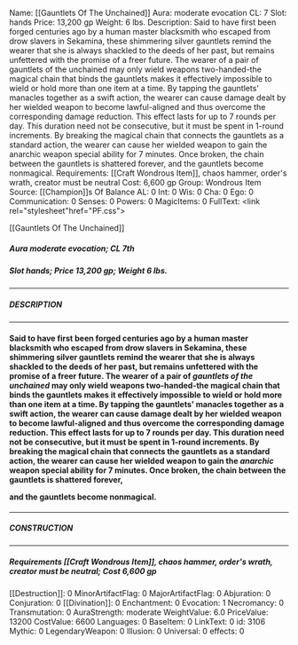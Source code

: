 Name: [[Gauntlets Of The Unchained]]
Aura: moderate evocation
CL: 7
Slot: hands
Price: 13,200 gp
Weight: 6 lbs.
Description: Said to have first been forged centuries ago by a human master blacksmith who escaped from drow slavers in Sekamina, these shimmering silver gauntlets remind the wearer that she is always shackled to the deeds of her past, but remains unfettered with the promise of a freer future. The wearer of a pair of gauntlets of the unchained may only wield weapons two-handed-the magical chain that binds the gauntlets makes it effectively impossible to wield or hold more than one item at a time. By tapping the gauntlets' manacles together as a swift action, the wearer can cause damage dealt by her wielded weapon to become lawful-aligned and thus overcome the corresponding damage reduction. This effect lasts for up to 7 rounds per day. This duration need not be consecutive, but it must be spent in 1-round increments. By breaking the magical chain that connects the gauntlets as a standard action, the wearer can cause her wielded weapon to gain the anarchic weapon special ability for 7 minutes. Once broken, the chain between the gauntlets is shattered forever, and the gauntlets become nonmagical.
Requirements: [[Craft Wondrous Item]], chaos hammer, order's wrath, creator must be neutral
Cost: 6,600 gp
Group: Wondrous Item
Source: [[Champion]]s Of Balance
AL: 0
Int: 0
Wis: 0
Cha: 0
Ego: 0
Communication: 0
Senses: 0
Powers: 0
MagicItems: 0
FullText: <link rel="stylesheet"href="PF.css"><div class="heading"><p class="alignleft">[[Gauntlets Of The Unchained]]</p><div style="clear: both;"></div></div><div><h5><b>Aura </b>moderate evocation; <b>CL </b>7th</h5><h5><b>Slot </b>hands; <b>Price </b>13,200 gp; <b>Weight </b>6 lbs.</h5></div><hr/><div><h5><b>DESCRIPTION</b></h5></div><hr/><div><h4><p>Said to have first been forged centuries ago by a human master blacksmith who escaped from drow slavers in Sekamina, these shimmering silver gauntlets remind the wearer that she is always shackled to the deeds of her past, but remains unfettered with the promise of a freer future. The wearer of a pair of <i>gauntlets of the unchained</i> may only wield weapons two-handed-the magical chain that binds the gauntlets makes it effectively impossible to wield or hold more than one item at a time. By tapping the gauntlets' manacles together as a swift action, the wearer can cause damage dealt by her wielded weapon to become lawful-aligned and thus overcome the corresponding damage reduction. This effect lasts for up to 7 rounds per day. This duration need not be consecutive, but it must be spent in 1-round increments. By breaking the magical chain that connects the gauntlets as a standard action, the wearer can cause her wielded weapon to gain the <i>anarchic</i> weapon special ability for 7 minutes. Once broken, the chain between the gauntlets is shattered forever,</p><p>and the gauntlets become nonmagical.</p></h4></div><hr/><div><h5><b>CONSTRUCTION</b></h5></div><hr/><div><h5><b>Requirements </b>[[Craft Wondrous Item]], <i>chaos hammer</i>, <i>order's wrath</i>, creator must be neutral; <b>Cost </b>6,600 gp</h5></div>
[[Destruction]]: 0
MinorArtifactFlag: 0
MajorArtifactFlag: 0
Abjuration: 0
Conjuration: 0
[[Divination]]: 0
Enchantment: 0
Evocation: 1
Necromancy: 0
Transmutation: 0
AuraStrength: moderate
WeightValue: 6.0
PriceValue: 13200
CostValue: 6600
Languages: 0
BaseItem: 0
LinkText: 0
id: 3106
Mythic: 0
LegendaryWeapon: 0
Illusion: 0
Universal: 0
effects: 0
